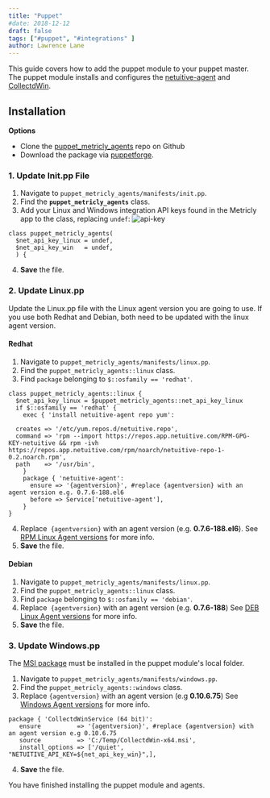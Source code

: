```yaml
---
title: "Puppet"
#date: 2018-12-12
draft: false
tags: ["#puppet", "#integrations" ]
author: Lawrence Lane
---
```


This guide covers how to add the puppet module to your puppet master. The puppet module installs and configures the [netuitive-agent][1] and [CollectdWin][2].

## Installation

**Options**

- Clone the [puppet_metricly_agents](https://github.com/metricly/puppet_metricly_agents) repo on Github
- Download the package via [puppetforge](https://forge.puppet.com/metricly/puppet_metricly_agents).

### 1. Update Init.pp File

1. Navigate to `puppet_metricly_agents/manifests/init.pp`.
2. Find the **`puppet_metricly_agents`** class.
3. Add your Linux and Windows integration API keys found in the Metricly app to the class, replacing `undef`:
![api-key](/images/_index/api-key.png)

  ```
  class puppet_metricly_agents(
    $net_api_key_linux = undef,
    $net_api_key_win   = undef,
    ) {

  ```
4. **Save** the file.

### 2. Update Linux.pp

Update the Linux.pp file with the Linux agent version you are going to use. If you use both Redhat and Debian, both need to be updated with the linux agent version.

#### Redhat

1. Navigate to `puppet_metricly_agents/manifests/linux.pp`.
2. Find the `puppet_metricly_agents::linux` class.
3. Find `package` belonging to `$::osfamily == 'redhat'`.

```
class puppet_metricly_agents::linux {
  $net_api_key_linux = $puppet_metricly_agents::net_api_key_linux
  if $::osfamily == 'redhat' {
    exec { 'install netuitive-agent repo yum':

  creates => '/etc/yum.repos.d/netuitive.repo',
  command => 'rpm --import https://repos.app.netuitive.com/RPM-GPG-KEY-netuitive && rpm -ivh https://repos.app.netuitive.com/rpm/noarch/netuitive-repo-1-0.2.noarch.rpm',
  path    => '/usr/bin',
    }
    package { 'netuitive-agent':
      ensure => '{agentversion}', #replace {agentversion} with an agent version e.g. 0.7.6-188.el6
      before => Service['netuitive-agent'],
    }
}
```
4. Replace` {agentversion}` with an agent version (e.g. **0.7.6-188.el6**). See [RPM Linux Agent versions](https://repos.app.netuitive.com/rpm/x86_64/) for more info.
5. **Save** the file.

#### Debian

1. Navigate to `puppet_metricly_agents/manifests/linux.pp`.
2. Find the `puppet_metricly_agents::linux` class.
3. Find `package` belonging to `$::osfamily == 'debian'`.
4. Replace` {agentversion}` with an agent version (e.g. **0.7.6-188**) See [DEB Linux Agent versions](https://repos.app.netuitive.com/deb/dists/stable/main/binary-amd64/) for more info.
5. **Save** the file.

### 3. Update Windows.pp

The [MSI package](https://repos.app.netuitive.com/windows-agent/index.html) must be installed in the puppet module's local folder.

1. Navigate to `puppet_metricly_agents/manifests/windows.pp`.
2. Find the `puppet_metricly_agents::windows` class.
3. Replace `{agentversion}` with an agent version (e.g **0.10.6.75**) See [Windows Agent versions](https://repos.app.netuitive.com/windows-agent/index.html) for more info.

```
package { 'CollectdWinService (64 bit)':
   ensure          => '{agentversion}', #replace {agentversion} with an agent version e.g 0.10.6.75
   source          => 'C:/Temp/CollectdWin-x64.msi',
   install_options => ['/quiet', "NETUITIVE_API_KEY=${net_api_key_win}",],
```
4. **Save** the file.

[1]: https://docs.metricly.com/integrations/agents/linux-agent/
[2]: https://docs.metricly.com/integrations/agents/windows-agent/

You have finished installing the puppet module and agents.
